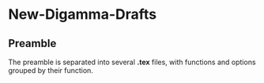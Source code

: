 # New-Digamma-Drafts

## Preamble
The preamble is separated into several **.tex** files, with functions and options grouped by their function.
